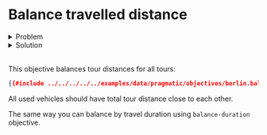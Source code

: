 # Balance travelled distance

<details>
    <summary>Problem</summary><p>

```json
{{#include ../../../../../examples/data/pragmatic/objectives/berlin.balance-distance.problem.json}}
```

</p></details>

<details>
    <summary>Solution</summary><p>

```json
{{#include ../../../../../examples/data/pragmatic/objectives/berlin.balance-distance.solution.json}}
```

</p></details>

</br>

<div id="geojson" hidden>
{{#include ../../../../../examples/data/pragmatic/objectives/berlin.balance-distance.solution.geojson}}
</div>

<div id="map"></div>

This objective balances tour distances for all tours:

```json
{{#include ../../../../../examples/data/pragmatic/objectives/berlin.balance-distance.problem.json:1003:1021}}
```

All used vehicles should have total tour distance close to each other.

The same way you can balance by travel duration using `balance-duration` objective.